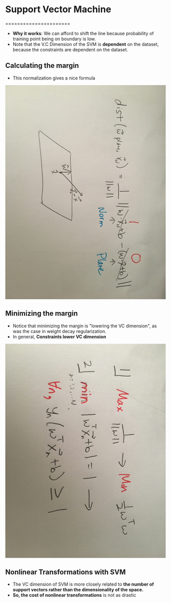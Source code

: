 # Support Vector Machine
======================

* **Why it works**: We can afford to shift the line because probability of training point being on boundary is low. 
* Note that the V.C Dimension of the SVM is **dependent** on the dataset, because the constraints are dependent on the dataset.

## Calculating the margin
* This normalization gives a nice formula 

![calc margin](calc-margin.jpeg)

## Minimizing the margin
* Notice that minimizing the margin is "lowering the VC dimension", as was the case in weight decay regularization.
* In general, **Constraints lower VC dimension**

![min margin](min-margin.jpeg)

## Nonlinear Transformations with SVM
* The VC dimension of SVM is more closely related to **the number of support vectors rather than the dimensionality of the space.**
* **So, the cost of nonlinear transformations** is not as drastic

